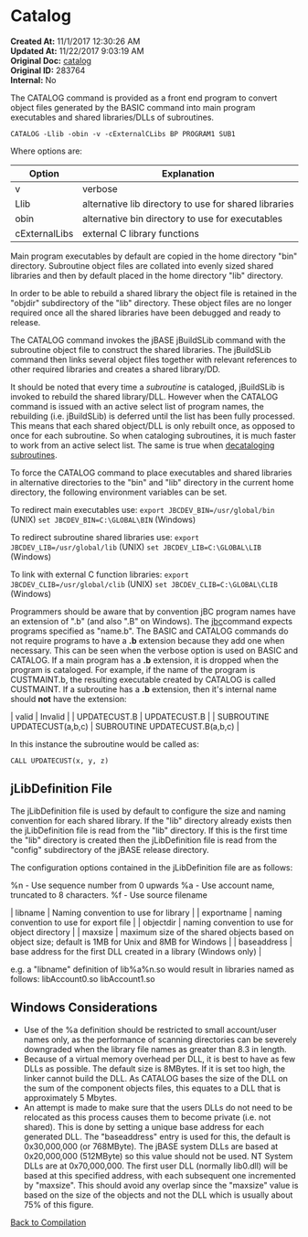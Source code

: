 # Catalog

**Created At:** 11/1/2017 12:30:26 AM  
**Updated At:** 11/22/2017 9:03:19 AM  
**Original Doc:** [catalog](https://docs.jbase.com/49435-compilation/catalog)  
**Original ID:** 283764  
**Internal:** No  

The CATALOG command is provided as a front end program to convert object files generated by the BASIC command into main program executables and shared libraries/DLLs of subroutines.

```
CATALOG -Llib -obin -v -cExternalCLibs BP PROGRAM1 SUB1
```

Where options are:

| Option | Explanation |
| --- | --- |
| v | verbose |
| Llib | alternative lib directory to use for shared libraries |
| obin | alternative bin directory to use for executables |
| cExternalLibs | external C library functions |

Main program executables by default are copied in the home directory "bin" directory. Subroutine object files are collated into evenly sized shared libraries and then by default placed in the home directory "lib" directory.

In order to be able to rebuild a shared library the object file is retained in the "objdir" subdirectory of the "lib" directory. These object files are no longer required once all the shared libraries have been debugged and ready to release.

The CATALOG command invokes the jBASE jBuildSLib command with the subroutine object file to construct the shared libraries. The jBuildSLib command then links several object files together with relevant references to other required libraries and creates a shared library/DD.

It should be noted that every time a *subroutine* is cataloged, jBuildSLib is invoked to rebuild the shared library/DLL. However when the CATALOG command is issued with an active select list of program names, the rebuilding (i.e. jBuildSLib) is deferred until the list has been fully processed. This means that each shared object/DLL is only rebuilt once, as opposed to once for each subroutine. So when cataloging subroutines, it is much faster to work from an active select list. The same is true when [decataloging subroutines](./../decatalog).

To force the CATALOG command to place executables and shared libraries in alternative directories to the "bin" and "lib" directory in the current home directory, the following environment variables can be set.

To redirect main executables use:
`export JBCDEV_BIN=/usr/global/bin` (UNIX)
`set JBCDEV_BIN=C:\GLOBAL\BIN` (Windows)

To redirect subroutine shared libraries use:
`export JBCDEV_LIB=/usr/global/lib` (UNIX)
`set JBCDEV_LIB=C:\GLOBAL\LIB` (Windows)

To link with external C function libraries:
`export JBCDEV_CLIB=/usr/global/clib` (UNIX)
`set JBCDEV_CLIB=C:\GLOBAL\CLIB` (Windows)

Programmers should be aware that by convention jBC program names have an extension of ".b" (and also ".B" on Windows). The [jbc](https://https://static.zumasys.com/jbase/r99/knowledgebase/manuals/3.0/30manpages/man/sup42_JBC.htm)command expects programs specified as "name.b". The BASIC and CATALOG commands do not require programs to have a **.b** extension because they add one when necessary. This can be seen when the verbose option is used on BASIC and CATALOG. If a main program has a **.b** extension, it is dropped when the program is cataloged. For example, if the name of the program is CUSTMAINT.b, the resulting executable created by CATALOG is called CUSTMAINT. If a subroutine has a **.b** extension, then it's internal name should **not** have the extension:

| valid | Invalid |
| UPDATECUST.B | UPDATECUST.B |
| SUBROUTINE UPDATECUST(a,b,c) | SUBROUTINE UPDATECUST.B(a,b,c) |

In this instance the subroutine would be called as:

```
CALL UPDATECUST(x, y, z)
```

## jLibDefinition File

The jLibDefinition file is used by default to configure the size and naming convention for each shared library. If the "lib" directory already exists then the jLibDefinition file is read from the "lib" directory. If this is the first time the "lib" directory is created then the jLibDefinition file is read from the "config" subdirectory of the jBASE release directory.

The configuration options contained in the jLibDefinition file are as follows:

%n - Use sequence number from 0 upwards
%a - Use account name, truncated to 8 characters.
%f - Use source filename

| libname | Naming convention to use for library |
| exportname | naming convention to use for export file |
| objectdir | naming convention to use for object directory |
| maxsize | maximum size of the shared objects based on object size; default is 1MB for Unix and 8MB for Windows |
| baseaddress | base address for the first DLL created in a library (Windows only) |

e.g. a "libname" definition of lib%a%n.so would result in libraries named as follows:
libAccount0.so
libAccount1.so

## Windows Considerations

- Use of the %a definition should be restricted to small account/user names only, as the performance of scanning directories can be severely downgraded when the library file names as greater than 8.3 in length.
- Because of a virtual memory overhead per DLL, it is best to have as few DLLs as possible. The default size is 8MBytes. If it is set too high, the linker cannot build the DLL. As CATALOG bases the size of the DLL on the sum of the component objects files, this equates to a DLL that is approximately 5 Mbytes.
- An attempt is made to make sure that the users DLLs do not need to be relocated as this process causes them to become private (i.e. not shared). This is done by setting a unique base address for each generated DLL. The "baseaddress" entry is used for this, the default is 0x30,000,000 (or 768MByte). The jBASE system DLLs are based at 0x20,000,000 (512MByte) so this value should not be used. NT System DLLs are at 0x70,000,000. The first user DLL (normally lib0.dll) will be based at this specified address, with each subsequent one incremented by "maxsize". This should avoid any overlap since the "maxsize" value is based on the size of the objects and not the DLL which is usually about 75% of this figure.

[Back to Compilation](../README.md)
